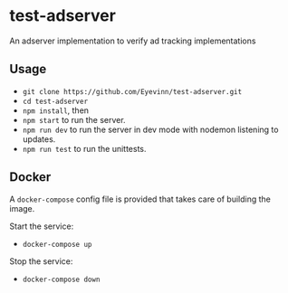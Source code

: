 # test-adserver

An adserver implementation to verify ad tracking implementations

## Usage 
- `git clone https://github.com/Eyevinn/test-adserver.git`
- `cd test-adserver`
- `npm install`, then
- `npm start` to run the server.
- `npm run dev` to run the server in dev mode with nodemon listening to updates.
- `npm run test` to run the unittests.

## Docker

A `docker-compose` config file is provided that takes care of building the image.

Start the service:

- `docker-compose up`

Stop the service:

- `docker-compose down`
